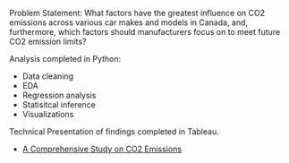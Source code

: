Problem Statement: What factors have the greatest influence on CO2 emissions across various car makes and models in Canada, and, furthermore, which factors should manufacturers focus on to meet future CO2 emission limits?  

Analysis completed in Python:
- Data cleaning
- EDA
- Regression analysis
- Statisitcal inference
- Visualizations

Technical Presentation of findings completed in Tableau. 
- [A Comprehensive Study on CO2 Emissions](https://public.tableau.com/app/profile/amy.leaver/viz/AComprehensiveStudyonCO2EmissionsAnalyzingInfluentialAutomotiveFeatures/TechnicalPresentation)
